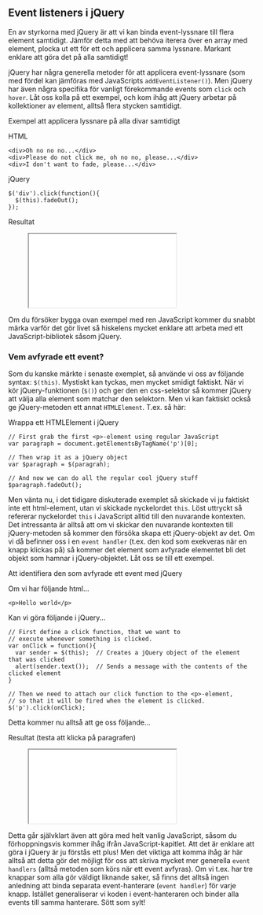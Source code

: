 ## Event listeners i jQuery

En av styrkorna med jQuery är att vi kan binda event-lyssnare till flera element samtidigt. Jämför detta med att behöva iterera över en array med element, plocka ut ett för ett och applicera samma lyssnare. Markant enklare att göra det på alla samtidigt!

jQuery har några generella metoder för att applicera event-lyssnare (som med fördel kan jämföras med JavaScripts `addEventListener()`). Men jQuery har även några specifika för vanligt förekommande events som `click` och `hover`. Låt oss kolla på ett exempel, och kom ihåg att jQuery arbetar på kollektioner av element, alltså flera stycken samtidigt.

Exempel att applicera lyssnare på alla divar samtidigt

HTML

    <div>Oh no no no...</div>
    <div>Please do not click me, oh no no, please...</div>
    <div>I don't want to fade, please...</div>

jQuery

    $('div').click(function(){
      $(this).fadeOut();
    });

Resultat

<figure class="example">
<iframe src="examples/jquery-event-listeners"></iframe>
</figure>

Om du försöker bygga ovan exempel med ren JavaScript kommer du snabbt märka varför det gör livet så hiskelens mycket enklare att arbeta med ett JavaScript-bibliotek såsom jQuery.

### Vem avfyrade ett event?

Som du kanske märkte i senaste exemplet, så använde vi oss av följande syntax: `$(this)`. Mystiskt kan tyckas, men mycket smidigt faktiskt. När vi kör jQuery-funktionen (`$()`) och ger den en css-selektor så kommer jQuery att välja alla element som matchar den selektorn. Men vi kan faktiskt också ge jQuery-metoden ett annat `HTMLElement`. T.ex. så här:

Wrappa ett HTMLElement i jQuery

    // First grab the first <p>-element using regular JavaScript
    var paragraph = document.getElementsByTagName('p')[0];
     
    // Then wrap it as a jQuery object
    var $paragraph = $(paragrah);
     
    // And now we can do all the regular cool jQuery stuff
    $paragraph.fadeOut();

Men vänta nu, i det tidigare diskuterade exemplet så skickade vi ju faktiskt inte ett html-element, utan vi skickade nyckelordet `this`. Löst uttryckt så refererar nyckelordet `this` i JavaScript alltid till den nuvarande kontexten. Det intressanta är alltså att om vi skickar den nuvarande kontexten till jQuery-metoden så kommer den försöka skapa ett jQuery-objekt av det. Om vi då befinner oss i en `event handler` (t.ex. den kod som exekveras när en knapp klickas på) så kommer det element som avfyrade elementet bli det objekt som hamnar i jQuery-objektet. Låt oss se till ett exempel.

Att identifiera den som avfyrade ett event med jQuery

Om vi har följande html...
    
    <p>Hello world</p>

Kan vi göra följande i jQuery...
    
    // First define a click function, that we want to
    // execute whenever something is clicked.
    var onClick = function(){
      var sender = $(this);  // Creates a jQuery object of the element that was clicked
      alert(sender.text());  // Sends a message with the contents of the clicked element
    }
     
    // Then we need to attach our click function to the <p>-element,
    // so that it will be fired when the element is clicked.
    $('p').click(onClick);

Detta kommer nu alltså att ge oss följande...

Resultat (testa att klicka på paragrafen)

<figure class="example">
<iframe src="examples/jquery-events-this"></iframe>
</figure>

Detta går självklart även att göra med helt vanlig JavaScript, såsom du förhoppningsvis kommer ihåg ifrån JavaScript-kapitlet. Att det är enklare att göra i jQuery är ju förstås ett plus! Men det viktiga att komma ihåg är här alltså att detta gör det möjligt för oss att skriva mycket mer generella `event handlers` (alltså metoden som körs när ett event avfyras). Om vi t.ex. har tre knappar som alla gör väldigt liknande saker, så finns det alltså ingen anledning att binda separata event-hanterare (`event handler`) för varje knapp. Istället generaliserar vi koden i event-hanteraren och binder alla events till samma hanterare. Sött som sylt!
